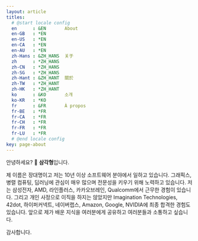 ```yaml
---
layout: article
titles:
  # @start locale config
  en      : &EN       About
  en-GB   : *EN
  en-US   : *EN
  en-CA   : *EN
  en-AU   : *EN
  zh-Hans : &ZH_HANS  关于
  zh      : *ZH_HANS
  zh-CN   : *ZH_HANS
  zh-SG   : *ZH_HANS
  zh-Hant : &ZH_HANT  關於
  zh-TW   : *ZH_HANT
  zh-HK   : *ZH_HANT
  ko      : &KO       소개
  ko-KR   : *KO
  fr      : &FR       À propos
  fr-BE   : *FR
  fr-CA   : *FR
  fr-CH   : *FR
  fr-FR   : *FR
  fr-LU   : *FR
  # @end locale config
key: page-about
---
```


안녕하세요? 👋 **삼각형**입니다.

제 이름은 장대명이고 저는 10년 이상 소프트웨어 분야에서 일하고 있습니다. 그래픽스, 병렬 컴퓨팅, 딥러닝에
관심이 매우 많으며 전문성을 키우기 위해 노력하고 있습니다. 저는 삼성전자, AMD, 라인플러스,
카카오브레인, Qualcomm에서 근무한 경험이 있습니다. 그리고 개인 사정으로 이직을 하지는 않았지만
Imagination Technologies, 42dot, 하이퍼커넥트, 네이버랩스, Amazon, Google, NVIDIA에
최종 합격한 경험도 있습니다. 앞으로 제가 배운 지식을 여러분에게 공유하고 여러분들과 소통하고 싶습니다.

감사합니다.
